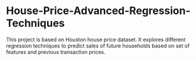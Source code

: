 # House-Price-Advanced-Regression-Techniques
This project is based on Houston house price dataset. It explores different regression techniques to predict sales of future households based on set of features and previous transaction prices.
